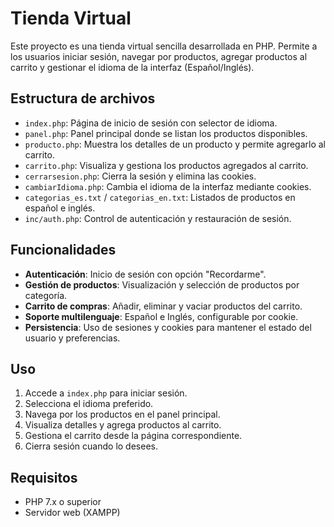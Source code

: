 # Tienda Virtual

Este proyecto es una tienda virtual sencilla desarrollada en PHP. Permite a los usuarios iniciar sesión, navegar por productos, agregar productos al carrito y gestionar el idioma de la interfaz (Español/Inglés).

## Estructura de archivos

- `index.php`: Página de inicio de sesión con selector de idioma.
- `panel.php`: Panel principal donde se listan los productos disponibles.
- `producto.php`: Muestra los detalles de un producto y permite agregarlo al carrito.
- `carrito.php`: Visualiza y gestiona los productos agregados al carrito.
- `cerrarsesion.php`: Cierra la sesión y elimina las cookies.
- `cambiarIdioma.php`: Cambia el idioma de la interfaz mediante cookies.
- `categorias_es.txt` / `categorias_en.txt`: Listados de productos en español e inglés.
- `inc/auth.php`: Control de autenticación y restauración de sesión.

## Funcionalidades

- **Autenticación**: Inicio de sesión con opción "Recordarme".
- **Gestión de productos**: Visualización y selección de productos por categoría.
- **Carrito de compras**: Añadir, eliminar y vaciar productos del carrito.
- **Soporte multilenguaje**: Español e Inglés, configurable por cookie.
- **Persistencia**: Uso de sesiones y cookies para mantener el estado del usuario y preferencias.

## Uso

1. Accede a `index.php` para iniciar sesión.
2. Selecciona el idioma preferido.
3. Navega por los productos en el panel principal.
4. Visualiza detalles y agrega productos al carrito.
5. Gestiona el carrito desde la página correspondiente.
6. Cierra sesión cuando lo desees.

## Requisitos

- PHP 7.x o superior
- Servidor web (XAMPP)
